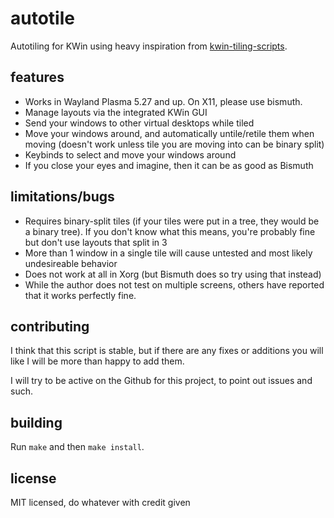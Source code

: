 # autotile
Autotiling for KWin using heavy inspiration from [kwin-tiling-scripts](https://invent.kde.org/mart/kwin-tiling-scripts).

## features
* Works in Wayland Plasma 5.27 and up. On X11, please use bismuth.
* Manage layouts via the integrated KWin GUI
* Send your windows to other virtual desktops while tiled
* Move your windows around, and automatically untile/retile them when moving (doesn't work unless tile you are moving into can be binary split)
* Keybinds to select and move your windows around
* If you close your eyes and imagine, then it can be as good as Bismuth

## limitations/bugs
* Requires binary-split tiles (if your tiles were put in a tree, they would be a binary tree). If you don't know what this means, you're probably fine but don't use layouts that split in 3
* More than 1 window in a single tile will cause untested and most likely undesireable behavior
* Does not work at all in Xorg (but Bismuth does so try using that instead)
* While the author does not test on multiple screens, others have reported that it works perfectly fine.

## contributing
I think that this script is stable, but if there are any fixes or additions you will like I will be more than happy to add them.

I will try to be active on the Github for this project, to point out issues and such.

## building
Run `make` and then `make install`.

## license
MIT licensed, do whatever with credit given
